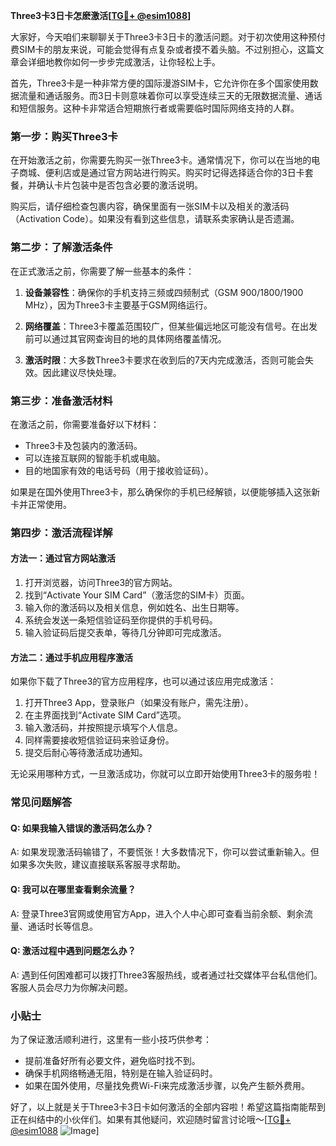 **Three3卡3日卡怎麽激活[[TG💪+ @esim1088](https://t.me/s/esim1088)]**

大家好，今天咱们来聊聊关于Three3卡3日卡的激活问题。对于初次使用这种预付费SIM卡的朋友来说，可能会觉得有点复杂或者摸不着头脑。不过别担心，这篇文章会详细地教你如何一步步完成激活，让你轻松上手。

首先，Three3卡是一种非常方便的国际漫游SIM卡，它允许你在多个国家使用数据流量和通话服务。而3日卡则意味着你可以享受连续三天的无限数据流量、通话和短信服务。这种卡非常适合短期旅行者或需要临时国际网络支持的人群。

### 第一步：购买Three3卡

在开始激活之前，你需要先购买一张Three3卡。通常情况下，你可以在当地的电子商城、便利店或是通过官方网站进行购买。购买时记得选择适合你的3日卡套餐，并确认卡片包装中是否包含必要的激活说明。

购买后，请仔细检查包裹内容，确保里面有一张SIM卡以及相关的激活码（Activation Code）。如果没有看到这些信息，请联系卖家确认是否遗漏。

### 第二步：了解激活条件

在正式激活之前，你需要了解一些基本的条件：

1. **设备兼容性**：确保你的手机支持三频或四频制式（GSM 900/1800/1900 MHz），因为Three3卡主要基于GSM网络运行。
   
2. **网络覆盖**：Three3卡覆盖范围较广，但某些偏远地区可能没有信号。在出发前可以通过其官网查询目的地的具体网络覆盖情况。

3. **激活时限**：大多数Three3卡要求在收到后的7天内完成激活，否则可能会失效。因此建议尽快处理。

### 第三步：准备激活材料

在激活之前，你需要准备好以下材料：
- Three3卡及包装内的激活码。
- 可以连接互联网的智能手机或电脑。
- 目的地国家有效的电话号码（用于接收验证码）。

如果是在国外使用Three3卡，那么确保你的手机已经解锁，以便能够插入这张新卡并正常使用。

### 第四步：激活流程详解

#### 方法一：通过官方网站激活

1. 打开浏览器，访问Three3的官方网站。
2. 找到“Activate Your SIM Card”（激活您的SIM卡）页面。
3. 输入你的激活码以及相关信息，例如姓名、出生日期等。
4. 系统会发送一条短信验证码至你提供的手机号码。
5. 输入验证码后提交表单，等待几分钟即可完成激活。

#### 方法二：通过手机应用程序激活

如果你下载了Three3的官方应用程序，也可以通过该应用完成激活：
1. 打开Three3 App，登录账户（如果没有账户，需先注册）。
2. 在主界面找到“Activate SIM Card”选项。
3. 输入激活码，并按照提示填写个人信息。
4. 同样需要接收短信验证码来验证身份。
5. 提交后耐心等待激活成功通知。

无论采用哪种方式，一旦激活成功，你就可以立即开始使用Three3卡的服务啦！

### 常见问题解答

#### Q: 如果我输入错误的激活码怎么办？
A: 如果发现激活码输错了，不要慌张！大多数情况下，你可以尝试重新输入。但如果多次失败，建议直接联系客服寻求帮助。

#### Q: 我可以在哪里查看剩余流量？
A: 登录Three3官网或使用官方App，进入个人中心即可查看当前余额、剩余流量、通话时长等信息。

#### Q: 激活过程中遇到问题怎么办？
A: 遇到任何困难都可以拨打Three3客服热线，或者通过社交媒体平台私信他们。客服人员会尽力为你解决问题。

### 小贴士

为了保证激活顺利进行，这里有一些小技巧供参考：
- 提前准备好所有必要文件，避免临时找不到。
- 确保手机网络畅通无阻，特别是在输入验证码时。
- 如果在国外使用，尽量找免费Wi-Fi来完成激活步骤，以免产生额外费用。

好了，以上就是关于Three3卡3日卡如何激活的全部内容啦！希望这篇指南能帮到正在纠结中的小伙伴们。如果有其他疑问，欢迎随时留言讨论哦～[[TG💪+ @esim1088](https://t.me/s/esim1088) ![Image](https://i.postimg.cc/4NQfJmqS/Snipaste-2025-05-13-00-14-12.png)]